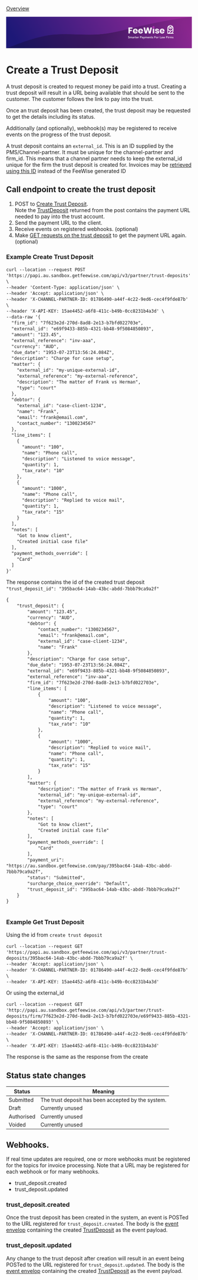[ Overview](./README.md)

![plot](./images/linkedin.png)


# Create a Trust Deposit

A trust deposit is created to request money be paid into a trust. Creating a trust deposit will result in a URL being available that should be sent to the customer. 
The customer follows the link to pay into the trust.

Once an trust deposit has been created, the trust deposit may be requested to get the details including its status.

Additionally (and optionally), webhook(s) may be registered to receive events on the progress of the trust deposit.

A trust deposit contains an `external_id`. This is an ID supplied by the PMS/Channel-partner. It must be unique for the
channel-partner and firm_id. This means that a channel partner needs to keep the external_id unique for the firm the
trust deposit is created for. Invoices may be [retrieved using this ID](../../reference/partner-openapispec.yaml/paths/~1api~1v3~1partner~1trust-deposits~1firm~1{firm_id}~1{external_id}/get)
instead of the FeeWise generated ID

## Call endpoint to create the trust deposit


1. POST to [Create Trust Deposit](../../reference/partner-openapispec.yaml/paths/~1api~1v3~1partner~1trust-deposits/post).<br/>Note the [TrustDeposit](../../reference/partner-openapispec.yaml/components/schemas/TrustDeposit) returned from the post contains the payment URL needed to pay into the trust account.
2. Send the payment URL to the client.
3. Receive events on registered webhooks. (optional)
4. Make [GET requests on the trust deposit](../../reference/partner-openapispec.yaml/paths/~1api~1v3~1partner~1trust-deposits~1{trust_deposit_id}/get) to get the payment URL again. (optional)



### Example Create Trust Deposit

```shell
curl --location --request POST 'https://papi.au.sandbox.getfeewise.com/api/v3/partner/trust-deposits' \
--header 'Content-Type: application/json' \
--header 'Accept: application/json' \
--header 'X-CHANNEL-PARTNER-ID: 01786490-a44f-4c22-9ed6-cec4f9fde87b' \
--header 'X-API-KEY: 15ae4452-a6f8-411c-b49b-0cc8231b4a3d' \
--data-raw '{
  "firm_id": "7f623e2d-270d-8ad8-2e13-b7bfd022703e",
  "external_id": "e69f9433-885b-4321-bb48-9f5084850893",
  "amount": "123.45",
  "external_reference": "inv-aaa",
  "currency": "AUD",
  "due_date": "1953-07-23T13:56:24.084Z",
  "description": "Charge for case setup",
  "matter": {
    "external_id": "my-unique-external-id",
    "external_reference": "my-external-reference",
    "description": "The matter of Frank vs Herman",
    "type": "court"
  },
  "debtor": {
    "external_id": "case-client-1234",
    "name": "Frank",
    "email": "frank@email.com",
    "contact_number": "1300234567"
  },
  "line_items": [
    {
      "amount": "100",
      "name": "Phone call",
      "description": "Listened to voice message",
      "quantity": 1,
      "tax_rate": "10"
    },
    {
      "amount": "1000",
      "name": "Phone call",
      "description": "Replied to voice mail",
      "quantity": 1,
      "tax_rate": "15"
    }
  ],
  "notes": [
    "Got to know client",
    "Created initial case file"
  ],
  "payment_methods_override": [
    "Card"
  ]
}'
```

The response contains the id of the created trust deposit `"trust_deposit_id": "395bac64-14ab-43bc-abdd-7bbb79ca9a2f"`
```
{
    "trust_deposit": {
        "amount": "123.45",
        "currency": "AUD",
        "debtor": {
            "contact_number": "1300234567",
            "email": "frank@email.com",
            "external_id": "case-client-1234",
            "name": "Frank"
        },
        "description": "Charge for case setup",
        "due_date": "1953-07-23T13:56:24.084Z",
        "external_id": "e69f9433-885b-4321-bb48-9f5084850893",
        "external_reference": "inv-aaa",
        "firm_id": "7f623e2d-270d-8ad8-2e13-b7bfd022703e",
        "line_items": [
            {
                "amount": "100",
                "description": "Listened to voice message",
                "name": "Phone call",
                "quantity": 1,
                "tax_rate": "10"
            },
            {
                "amount": "1000",
                "description": "Replied to voice mail",
                "name": "Phone call",
                "quantity": 1,
                "tax_rate": "15"
            }
        ],
        "matter": {
            "description": "The matter of Frank vs Herman",
            "external_id": "my-unique-external-id",
            "external_reference": "my-external-reference",
            "type": "court"
        },
        "notes": [
            "Got to know client",
            "Created initial case file"
        ],
        "payment_methods_override": [
            "Card"
        ],
        "payment_uri": "https://au.sandbox.getfeewise.com/pay/395bac64-14ab-43bc-abdd-7bbb79ca9a2f",
        "status": "Submitted",
        "surcharge_choice_override": "Default",
        "trust_deposit_id": "395bac64-14ab-43bc-abdd-7bbb79ca9a2f"
    }
}


```

### Example Get Trust Deposit

Using the id from  `create trust deposit`

```shell
curl --location --request GET 'https://papi.au.sandbox.getfeewise.com/api/v3/partner/trust-deposits/395bac64-14ab-43bc-abdd-7bbb79ca9a2f' \
--header 'Accept: application/json' \
--header 'X-CHANNEL-PARTNER-ID: 01786490-a44f-4c22-9ed6-cec4f9fde87b' \
--header 'X-API-KEY: 15ae4452-a6f8-411c-b49b-0cc8231b4a3d'
```

Or using the external_id

```shell
curl --location --request GET 'http://papi.au.sandbox.getfeewise.com/api/v3/partner/trust-deposits/firm/7f623e2d-270d-8ad8-2e13-b7bfd022703e/e69f9433-885b-4321-bb48-9f5084850893' \
--header 'Accept: application/json' \
--header 'X-CHANNEL-PARTNER-ID: 01786490-a44f-4c22-9ed6-cec4f9fde87b' \
--header 'X-API-KEY: 15ae4452-a6f8-411c-b49b-0cc8231b4a3d'
```

The response is the same as the response from the create



## Status state changes

| Status        | Meaning                                            |
|---------------|----------------------------------------------------|
| Submitted     | The trust deposit has been accepted by the system. |
| Draft         | Currently unused                                   |
| Authorised    | Currently unused                                   |
| Voided        | Currently unused                                   |


## Webhooks.

If real time updates are required, one or more webhooks must be registered for the topics for invoice processing. Note that 
a URL may be registered for each webhook or for many webhooks.

* trust_deposit.created 
* trust_deposit.updated


### trust_deposit.created
Once the trust deposit has been created in the system, an event is POSTed to the URL registered for `trust_deposit.created`.
The body is the [event envelop](../../reference/partner-openapispec.yaml/components/schemas/WebhookEvent) containing the created [TrustDeposit](../../reference/partner-openapispec.yaml/components/schemas/TrustDeposit) as the event payload.


### trust_deposit.updated
Any change to the trust deposit after creation will result in an event being POSTed to the URL registered for `trust_deposit.updated`.
The body is the [event envelop](../../reference/partner-openapispec.yaml/components/schemas/WebhookEvent) containing the created [TrustDeposit](../../reference/partner-openapispec.yaml/components/schemas/TrustDeposit) as the event payload.


